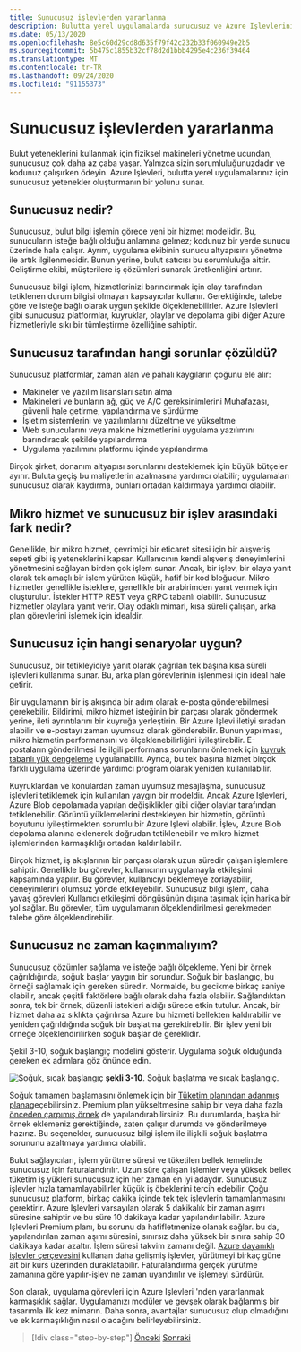 ```yaml
---
title: Sunucusuz işlevlerden yararlanma
description: Bulutta yerel uygulamalarda sunucusuz ve Azure Işlevlerini kullanma
ms.date: 05/13/2020
ms.openlocfilehash: 8e5c60d29cd8d635f79f42c232b33f060949e2b5
ms.sourcegitcommit: 5b475c1855b32cf78d2d1bbb4295e4c236f39464
ms.translationtype: MT
ms.contentlocale: tr-TR
ms.lasthandoff: 09/24/2020
ms.locfileid: "91155373"
---
```

# <a name="leveraging-serverless-functions"></a>Sunucusuz işlevlerden yararlanma

Bulut yeteneklerini kullanmak için fiziksel makineleri yönetme ucundan, sunucusuz çok daha az çaba yaşar. Yalnızca sizin sorumluluğunuzdadır ve kodunuz çalışırken ödeyin. Azure Işlevleri, bulutta yerel uygulamalarınız için sunucusuz yetenekler oluşturmanın bir yolunu sunar.

## <a name="what-is-serverless"></a>Sunucusuz nedir?

Sunucusuz, bulut bilgi işlemin görece yeni bir hizmet modelidir. Bu, sunucuların isteğe bağlı olduğu anlamına gelmez; kodunuz bir yerde sunucu üzerinde hala çalışır. Ayrım, uygulama ekibinin sunucu altyapısını yönetme ile artık ilgilenmesidir. Bunun yerine, bulut satıcısı bu sorumluluğa aittir. Geliştirme ekibi, müşterilere iş çözümleri sunarak üretkenliğini artırır.

Sunucusuz bilgi işlem, hizmetlerinizi barındırmak için olay tarafından tetiklenen durum bilgisi olmayan kapsayıcılar kullanır. Gerektiğinde, talebe göre ve isteğe bağlı olarak uygun şekilde ölçeklenebilirler. Azure Işlevleri gibi sunucusuz platformlar, kuyruklar, olaylar ve depolama gibi diğer Azure hizmetleriyle sıkı bir tümleştirme özelliğine sahiptir.

## <a name="what-challenges-are-solved-by-serverless"></a>Sunucusuz tarafından hangi sorunlar çözüldü?

Sunucusuz platformlar, zaman alan ve pahalı kaygıların çoğunu ele alır:

- Makineler ve yazılım lisansları satın alma
- Makineleri ve bunların ağ, güç ve A/C gereksinimlerini Muhafazası, güvenli hale getirme, yapılandırma ve sürdürme
- İşletim sistemlerini ve yazılımlarını düzeltme ve yükseltme
- Web sunucularını veya makine hizmetlerini uygulama yazılımını barındıracak şekilde yapılandırma
- Uygulama yazılımını platformu içinde yapılandırma

Birçok şirket, donanım altyapısı sorunlarını desteklemek için büyük bütçeler ayırır. Buluta geçiş bu maliyetlerin azalmasına yardımcı olabilir; uygulamaları sunucusuz olarak kaydırma, bunları ortadan kaldırmaya yardımcı olabilir.

## <a name="what-is-the-difference-between-a-microservice-and-a-serverless-function"></a>Mikro hizmet ve sunucusuz bir işlev arasındaki fark nedir?

Genellikle, bir mikro hizmet, çevrimiçi bir eticaret sitesi için bir alışveriş sepeti gibi iş yeteneklerini kapsar. Kullanıcının kendi alışveriş deneyimlerini yönetmesini sağlayan birden çok işlem sunar. Ancak, bir işlev, bir olaya yanıt olarak tek amaçlı bir işlem yürüten küçük, hafif bir kod bloğudur.
Mikro hizmetler genellikle isteklere, genellikle bir arabirimden yanıt vermek için oluşturulur. İstekler HTTP REST veya gRPC tabanlı olabilir. Sunucusuz hizmetler olaylara yanıt verir. Olay odaklı mimari, kısa süreli çalışan, arka plan görevlerini işlemek için idealdir.

## <a name="what-scenarios-are-appropriate-for-serverless"></a>Sunucusuz için hangi senaryolar uygun?

Sunucusuz, bir tetikleyiciye yanıt olarak çağrılan tek başına kısa süreli işlevleri kullanıma sunar. Bu, arka plan görevlerinin işlenmesi için ideal hale getirir.

Bir uygulamanın bir iş akışında bir adım olarak e-posta gönderebilmesi gerekebilir. Bildirimi, mikro hizmet isteğinin bir parçası olarak göndermek yerine, ileti ayrıntılarını bir kuyruğa yerleştirin. Bir Azure Işlevi iletiyi sıradan alabilir ve e-postayı zaman uyumsuz olarak gönderebilir. Bunun yapılması, mikro hizmetin performansını ve ölçeklenebilirliğini iyileştirebilir. E-postaların gönderilmesi ile ilgili performans sorunlarını önlemek için [kuyruk tabanlı yük dengeleme](/azure/architecture/patterns/queue-based-load-leveling) uygulanabilir. Ayrıca, bu tek başına hizmet birçok farklı uygulama üzerinde yardımcı program olarak yeniden kullanılabilir.

Kuyruklardan ve konulardan zaman uyumsuz mesajlaşma, sunucusuz işlevleri tetiklemek için kullanılan yaygın bir modeldir. Ancak Azure Işlevleri, Azure Blob depolamada yapılan değişiklikler gibi diğer olaylar tarafından tetiklenebilir. Görüntü yüklemelerini destekleyen bir hizmetin, görüntü boyutunu iyileştirmekten sorumlu bir Azure Işlevi olabilir. İşlev, Azure Blob depolama alanına eklenerek doğrudan tetiklenebilir ve mikro hizmet işlemlerinden karmaşıklığı ortadan kaldırılabilir.

Birçok hizmet, iş akışlarının bir parçası olarak uzun süredir çalışan işlemlere sahiptir. Genellikle bu görevler, kullanıcının uygulamayla etkileşimi kapsamında yapılır. Bu görevler, kullanıcıyı beklemeye zorlayabilir, deneyimlerini olumsuz yönde etkileyebilir. Sunucusuz bilgi işlem, daha yavaş görevleri Kullanıcı etkileşimi döngüsünün dışına taşımak için harika bir yol sağlar. Bu görevler, tüm uygulamanın ölçeklendirilmesi gerekmeden talebe göre ölçeklendirebilir.

## <a name="when-should-you-avoid-serverless"></a>Sunucusuz ne zaman kaçınmalıyım?

Sunucusuz çözümler sağlama ve isteğe bağlı ölçekleme. Yeni bir örnek çağrıldığında, soğuk başlar yaygın bir sorundur. Soğuk bir başlangıç, bu örneği sağlamak için gereken süredir. Normalde, bu gecikme birkaç saniye olabilir, ancak çeşitli faktörlere bağlı olarak daha fazla olabilir. Sağlandıktan sonra, tek bir örnek, düzenli istekleri aldığı sürece etkin tutulur. Ancak, bir hizmet daha az sıklıkta çağrılırsa Azure bu hizmeti bellekten kaldırabilir ve yeniden çağrıldığında soğuk bir başlatma gerektirebilir. Bir işlev yeni bir örneğe ölçeklendirilirken soğuk başlar de gereklidir.

Şekil 3-10, soğuk başlangıç modelini gösterir. Uygulama soğuk olduğunda gereken ek adımlara göz önünde edin.

![Soğuk, sıcak başlangıç ](./media/cold-start-warm-start.png)
 **şekli 3-10**. Soğuk başlatma ve sıcak başlangıç.

Soğuk tamamen başlamasını önlemek için bir [Tüketim planından adanmış plana](https://azure.microsoft.com/blog/understanding-serverless-cold-start/)geçebilirsiniz. Premium plan yükseltmesine sahip bir veya daha fazla [önceden çarpımış örnek](/azure/azure-functions/functions-premium-plan#pre-warmed-instances) de yapılandırabilirsiniz. Bu durumlarda, başka bir örnek eklemeniz gerektiğinde, zaten çalışır durumda ve gönderilmeye hazırız. Bu seçenekler, sunucusuz bilgi işlem ile ilişkili soğuk başlatma sorununu azaltmaya yardımcı olabilir.

Bulut sağlayıcıları, işlem yürütme süresi ve tüketilen bellek temelinde sunucusuz için faturalandırılır. Uzun süre çalışan işlemler veya yüksek bellek tüketim iş yükleri sunucusuz için her zaman en iyi adaydır. Sunucusuz işlevler hızla tamamlayabilirler küçük iş öbeklerini tercih edebilir. Çoğu sunucusuz platform, birkaç dakika içinde tek tek işlevlerin tamamlanmasını gerektirir. Azure Işlevleri varsayılan olarak 5 dakikalık bir zaman aşımı süresine sahiptir ve bu süre 10 dakikaya kadar yapılandırılabilir. Azure Işlevleri Premium planı, bu sorunu da hafifletmenize olanak sağlar. bu da, yapılandırılan zaman aşımı süresini, sınırsız daha yüksek bir sınıra sahip 30 dakikaya kadar azaltır. İşlem süresi takvim zamanı değil. [Azure dayanıklı işlevler çerçevesini](/azure/azure-functions/durable/durable-functions-overview?tabs=csharp) kullanan daha gelişmiş işlevler, yürütmeyi birkaç güne ait bir kurs üzerinden duraklatabilir. Faturalandırma gerçek yürütme zamanına göre yapılır-işlev ne zaman uyandırılır ve işlemeyi sürdürür.

Son olarak, uygulama görevleri için Azure Işlevleri 'nden yararlanmak karmaşıklık sağlar. Uygulamanızı modüler ve gevşek olarak bağlanmış bir tasarımla ilk kez mimarın. Daha sonra, avantajlar sunucusuz olup olmadığını ve ek karmaşıklığın nasıl olacağını belirleyebilirsiniz.

>[!div class="step-by-step"]
>[Önceki](leverage-containers-orchestrators.md) 
> [Sonraki](combine-containers-serverless-approaches.md)
